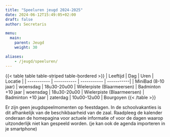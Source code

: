 ```yaml
---
title: "Speeluren jeugd 2024-2025"
date: 2024-06-12T15:49:05+02:00
draft: false
author: Secretaris

menu:
  main:
    parent: Jeugd
    weight: 30

aliases:
    - /jeugd/speeluren/   
---
```


{{< table table table-striped table-bordered >}}
| Leeftijd      | Dag | Uren | Locatie  | 
| ----------- | ----------- | ----------- | -----------|
| MiniBad (8-10 jaar) | woensdag | 18u30-20u00 | Wielerpiste (Blaarmeersen)
| Badminton +10 jaar | woensdag | 18u30-20u00 | Wielerpiste (Blaarmeersen)
| Badminton +10 jaar    | zaterdag        | 10u00-12u00 | Bourgoyen
{{< /table >}}



Er zijn geen jeugdspeelmomenten op feestdagen. In de schoolvakanties is dit afhankelijk van de beschikbaarheid van de zaal. Raadpleeg de kalender onderaan de homepagina voor actuele informatie of voor de dagen waarop uitzonderlijk niet kan gespeeld worden. 
(je kan ook de agenda importeren in  je smartphone)

